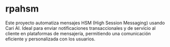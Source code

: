 # rpahsm
Este proyecto automatiza mensajes HSM (High Session Messaging) usando Cari AI. Ideal para enviar notificaciones transaccionales y de servicio al cliente en plataformas de mensajería, permitiendo una comunicación eficiente y personalizada con los usuarios.

